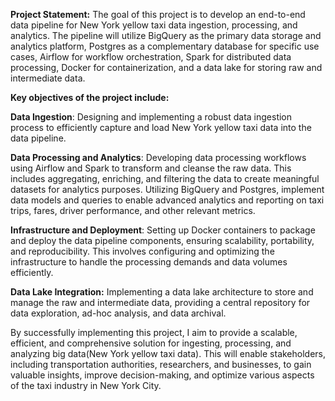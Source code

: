 **Project Statement:**
The goal of this project is to develop an end-to-end data pipeline for New York yellow taxi data ingestion, processing, and analytics. The pipeline will utilize BigQuery as the primary data storage and analytics platform, Postgres as a complementary database for specific use cases, Airflow for workflow orchestration, Spark for distributed data processing, Docker for containerization, and a data lake for storing raw and intermediate data.

**Key objectives of the project include:**

**Data Ingestion**: Designing and implementing a robust data ingestion process to efficiently capture and load New York yellow taxi data into the data pipeline. 

**Data Processing and Analytics**: Developing data processing workflows using Airflow and Spark to transform and cleanse the raw data. This includes aggregating, enriching, and filtering the data to create meaningful datasets for analytics purposes. Utilizing BigQuery and Postgres, implement data models and queries to enable advanced analytics and reporting on taxi trips, fares, driver performance, and other relevant metrics.

**Infrastructure and Deployment**: Setting up Docker containers to package and deploy the data pipeline components, ensuring scalability, portability, and reproducibility. This involves configuring and optimizing the infrastructure to handle the processing demands and data volumes efficiently.

**Data Lake Integration:** Implementing a data lake architecture to store and manage the raw and intermediate data, providing a central repository for data exploration, ad-hoc analysis, and data archival.

By successfully implementing this project, I aim to provide a scalable, efficient, and comprehensive solution for ingesting, processing, and analyzing big data(New York yellow taxi data). This will enable stakeholders, including transportation authorities, researchers, and businesses, to gain valuable insights, improve decision-making, and optimize various aspects of the taxi industry in New York City.


